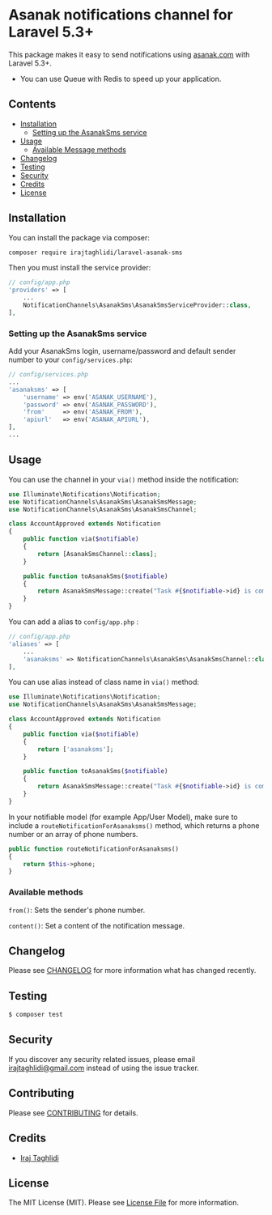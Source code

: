 # Asanak notifications channel for Laravel 5.3+



This package makes it easy to send notifications using [asanak.com](//asanak.com) with Laravel 5.3+.

* You can use Queue with Redis to speed up your application.

## Contents

- [Installation](#installation)
    - [Setting up the AsanakSms service](#setting-up-the-AsanakSms-service)
- [Usage](#usage)
    - [Available Message methods](#available-message-methods)
- [Changelog](#changelog)
- [Testing](#testing)
- [Security](#security)
- [Credits](#credits)
- [License](#license)


## Installation

You can install the package via composer:

```bash
composer require irajtaghlidi/laravel-asanak-sms
```

Then you must install the service provider:
```php
// config/app.php
'providers' => [
    ...
    NotificationChannels\AsanakSms\AsanakSmsServiceProvider::class,
],
```

### Setting up the AsanakSms service

Add your AsanakSms login, username/password and default sender number to your `config/services.php`:

```php
// config/services.php
...
'asanaksms' => [
    'username' => env('ASANAK_USERNAME'),
    'password' => env('ASANAK_PASSWORD'),
    'from'     => env('ASANAK_FROM'),
    'apiurl'   => env('ASANAK_APIURL'),
],
...
```

## Usage

You can use the channel in your `via()` method inside the notification:

```php
use Illuminate\Notifications\Notification;
use NotificationChannels\AsanakSms\AsanakSmsMessage;
use NotificationChannels\AsanakSms\AsanakSmsChannel;

class AccountApproved extends Notification
{
    public function via($notifiable)
    {
        return [AsanakSmsChannel::class];
    }

    public function toAsanakSms($notifiable)
    {
        return AsanakSmsMessage::create("Task #{$notifiable->id} is complete!");
    }
}
```


You can add a alias to `config/app.php` :

```php
// config/app.php
'aliases' => [
    ...
    'asanaksms' => NotificationChannels\AsanakSms\AsanakSmsChannel::class,
],
```
You can use alias instead of class name in `via()` method:

```php
use Illuminate\Notifications\Notification;
use NotificationChannels\AsanakSms\AsanakSmsMessage;

class AccountApproved extends Notification
{
    public function via($notifiable)
    {
        return ['asanaksms'];
    }

    public function toAsanakSms($notifiable)
    {
        return AsanakSmsMessage::create("Task #{$notifiable->id} is complete!");
    }
}
```



In your notifiable model (for example App/User Model), make sure to include a `routeNotificationForAsanaksms()` method, which returns a phone number
or an array of phone numbers.

```php
public function routeNotificationForAsanaksms()
{
    return $this->phone;
}
```

### Available methods

`from()`: Sets the sender's phone number.

`content()`: Set a content of the notification message.

## Changelog

Please see [CHANGELOG](CHANGELOG.md) for more information what has changed recently.

## Testing

``` bash
$ composer test
```

## Security

If you discover any security related issues, please email irajtaghlidi@gmail.com instead of using the issue tracker.

## Contributing

Please see [CONTRIBUTING](CONTRIBUTING.md) for details.

## Credits

- [Iraj Taghlidi](https://github.com/irajtaghlidi)

## License

The MIT License (MIT). Please see [License File](LICENSE.md) for more information.